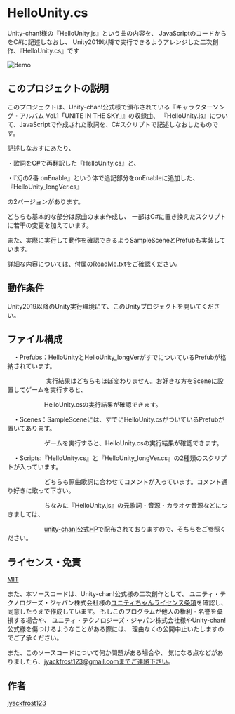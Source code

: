 # HelloUnity.cs
Unity-chan!様の『HelloUnity.js』という曲の内容を、
JavaScriptのコードからをC#に記述しなおし、
Unity2019以降で実行できるようアレンジした二次創作、『HelloUnity.cs』です

![demo](https://user-images.githubusercontent.com/33057576/121231497-70b8af00-c8cb-11eb-8eba-ccff80baecc4.gif)

## このプロジェクトの説明
このプロジェクトは、Unity-chan!公式様で頒布されている『キャラクターソング・アルバム Vol.1「UNITE IN THE SKY」』の収録曲、
『HelloUnity.js』について、JavaScriptで作成された歌詞を、C#スクリプトで記述しなおしたものです。

記述しなおすにあたり、

・歌詞をC#で再翻訳した『HelloUnity.cs』と、

・『幻の2番 onEnable』という体で追記部分をonEnableに追加した、『HelloUnity_longVer.cs』

の2バージョンがあります。

どちらも基本的な部分は原曲のまま作成し、
一部はC#に置き換えたスクリプトに若干の変更を加えています。

また、実際に実行して動作を確認できるようSampleSceneとPrefubも実装しています。

詳細な内容については、付属の[ReadMe.txt](https://github.com/jyackfrost123/HelloUnity.cs/blob/master/Assets/ReadMe.txt)をご確認ください。

## 動作条件
Unity2019以降のUnity実行環境にて、このUnityプロジェクトを開いてください。

## ファイル構成
　・Prefubs：HelloUnityとHelloUnity_longVerがすでについているPrefubが格納されています。
 
　　　　　　 実行結果はどちらもほぼ変わりません。お好きな方をSceneに設置してゲームを実行すると、
       
       
 　　　　　　HelloUnity.csの実行結果が確認できます。

　・Scenes：SampleSceneには、すでにHelloUnity.csがついているPrefubが置いてあります。
 
　　　　　　ゲームを実行すると、HelloUnity.csの実行結果が確認できます。

　・Scripts:『HelloUnity.cs』と『HelloUnity_longVer.cs』の2種類のスクリプトが入っています。
 
 　　　　　　どちらも原曲歌詞に合わせてコメントが入っています。コメント通り好きに歌って下さい。
       
  　　　　　　ちなみに『HelloUnity.js』の元歌詞・音源・カラオケ音源などにつきましては、
        
  　　　　　　[unity-chan!公式HP](https://unity-chan.com/)で配布されておりますので、そちらをご参照ください。


## ライセンス・免責

[MIT](https://github.com/jyackfrost123/HelloUnity.cs/blob/master/Assets/MIT_Licence.txt)

また、本ソースコードは、Unity-chan!公式様の二次創作として、
ユニティ・テクノロジーズ・ジャパン株式会社様の[ユニティちゃんライセンス条項](https://unity-chan.com/contents/guideline/)を確認し、
同意したうえで作成しています。
もしこのプログラムが他人の権利・名誉を棄損する場合や、
ユニティ・テクノロジーズ・ジャパン株式会社様やUnity-chan!公式様を傷つけるようなことがある際には、
理由なくの公開中止いたしますのでご了承ください。

また、このソースコードについて何か問題がある場合や、
気になる点などがありましたら、jyackfrost123@gmail.comまでご連絡下さい。

## 作者

[jyackfrost123](https://github.com/jyackfrost123)

